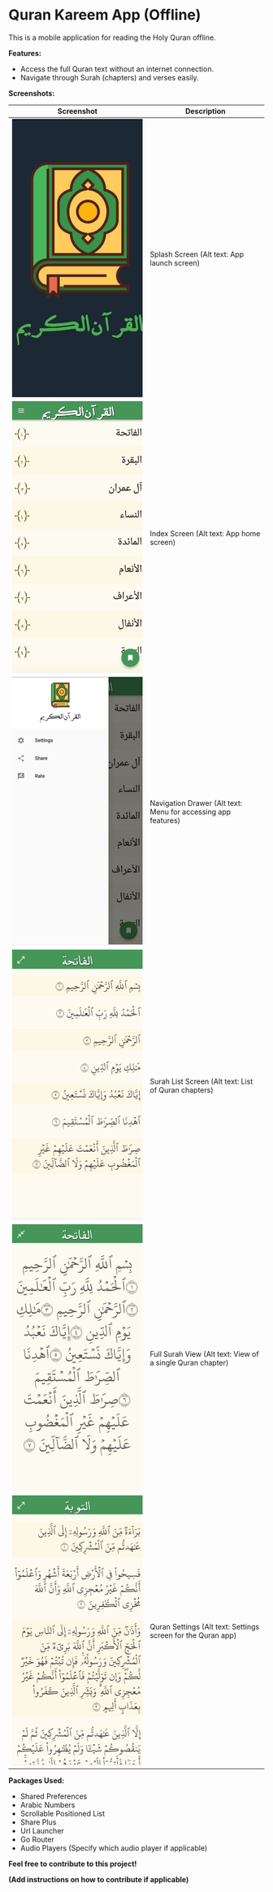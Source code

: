 # Quran Kareem App (Offline)

This is a mobile application for reading the Holy Quran offline.

**Features:**

* Access the full Quran text without an internet connection.
* Navigate through Surah (chapters) and verses easily.

**Screenshots:**

| Screenshot | Description |
|---|---|
| ![Splash Screen](images/1.jpeg) | Splash Screen (Alt text: App launch screen) |
| ![Index Screen](images/2.jpeg) | Index Screen (Alt text: App home screen) |
| ![Navigation Drawer](images/3.jpeg) | Navigation Drawer (Alt text: Menu for accessing app features) |
| ![Surah List Screen](images/4.jpeg) | Surah List Screen (Alt text: List of Quran chapters) |
| ![Full Surah View](images/5.jpeg) | Full Surah View (Alt text: View of a single Quran chapter) |
| ![Quran Settings](images/6.jpeg) | Quran Settings (Alt text: Settings screen for the Quran app) |

**Packages Used:**

* Shared Preferences
* Arabic Numbers
* Scrollable Positioned List
* Share Plus
* Url Launcher
* Go Router
* Audio Players (Specify which audio player if applicable)

**Feel free to contribute to this project!**

**(Add instructions on how to contribute if applicable)**
